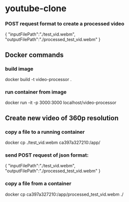# youtube-clone

### POST request format to create a processed video
{
  "inputFilePath":"./test_vid.webm",
  "outputFilePath":"./processed_test_vid.webm"
}

## Docker commands
### build image
docker build -t video-processor .

### run container from image
docker run -it -p 3000:3000 localhost/video-processor

## Create new video of 360p resolution
### copy a file to a running container
docker cp ./test_vid.webm ca397a327210:/app/
### send POST request of json format:
{
  "inputFilePath":"./test_vid.webm",
  "outputFilePath":"./processed_test_vid.webm"
}
### copy a file from a container
docker cp ca397a327210:/app/processed_test_vid.webm ./
